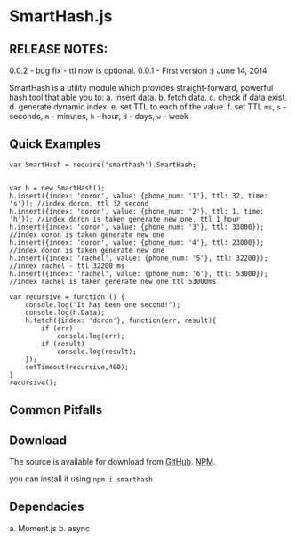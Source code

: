 # SmartHash.js

## RELEASE NOTES:

0.0.2 - bug fix - ttl now is optional.
0.0.1 - First version :) June 14, 2014


SmartHash is a utility module which provides straight-forward, powerful hash tool
that able you to:
a. insert data.
b. fetch data.
c. check if data exist.
d. generate dynamic index.
e. set TTL to each of the value.
f. set TTL `ms`, `s` - seconds, `m` - minutes, `h` - hour, `d` - days, `w` - week


## Quick Examples
```
var SmartHash = require('smarthash').SmartHash;


var h = new SmartHash();
h.insert({index: 'doron', value: {phone_num: '1'}, ttl: 32, time: 's'}); //index doron, ttl 32 second
h.insert({index: 'doron', value: {phone_num: '2'}, ttl: 1, time: 'h'}); //index doron is taken generate new one, ttl 1 hour
h.insert({index: 'doron', value: {phone_num: '3'}, ttl: 33000}); //index doron is taken generate new one
h.insert({index: 'doron', value: {phone_num: '4'}, ttl: 23000}); //index doron is taken generate new one
h.insert({index: 'rachel', value: {phone_num: '5'}, ttl: 32200}); //index rachel - ttl 32200 ms
h.insert({index: 'rachel', value: {phone_num: '6'}, ttl: 53000}); //index rachel is taken generate new one ttl 53000ms

var recursive = function () {
    console.log("It has been one second!");
    console.log(h.Data);
    h.fetch({index: 'doron'}, function(err, result){
        if (err)
            console.log(err);
        if (result)
            console.log(result);
    });
    setTimeout(recursive,400);
}
recursive();
```

## Common Pitfalls

## Download
The source is available for download from
[GitHub](https://github.com/doron2402/samrthash).
[NPM](https://www.npmjs.org/package/smarthash).

you can install it using `npm i smarthash`

## Dependacies

a. Moment.js
b. async